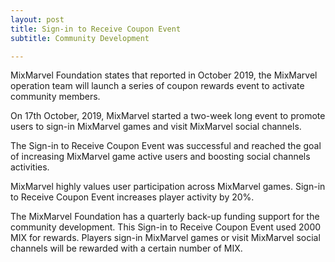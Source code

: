 ```yaml
---
layout: post
title: Sign-in to Receive Coupon Event  
subtitle: Community Development 

---
```


MixMarvel Foundation states that reported in October 2019, the MixMarvel operation team will launch a series of coupon rewards event to activate community members.

On 17th October, 2019, MixMarvel started a two-week long event to promote users to sign-in MixMarvel games and visit MixMarvel social channels.

The Sign-in to Receive Coupon Event was successful and reached the goal of increasing MixMarvel game active users and boosting social channels activities.

MixMarvel highly values user participation across MixMarvel games. Sign-in to Receive Coupon Event increases player activity by 20%. 

The MixMarvel Foundation has a quarterly back-up funding support for the community development. This Sign-in to Receive Coupon Event used 2000 MIX for rewards. Players sign-in MixMarvel games or visit MixMarvel social channels will be rewarded with a certain number of MIX.


